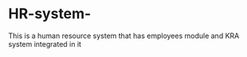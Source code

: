 # HR-system-
This is a human resource system that has employees module and KRA system integrated in it
